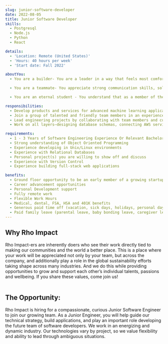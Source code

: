 ```yaml
---
slug: junior-software-developer
date: 2022-08-05
title: Junior Software Developer
skills:
  - Postgresql
  - Node.js
  - Python
  - React

details:
  - 'Location: Remote (United States)'
  - 'Hours: 40 hours per week'
  - 'Start date: Fall 2022'

aboutYou:
  - You are a builder- You are a leader in a way that feels most comfortable to you. You understand the importance of interconnected technology applications and services and maintain an intentional mindset to solutions.

  - You are a teammate- You appreciate strong communication skills, solving problems, and iterating to become better together. You understand that delivering the best solution to the customer requires teamwork and collaboration.

  - You are an eternal student - You understand that as a member of the development team you are a key part of its success. And to be successful you will not know all the answers. Most importantly you are curious and driven to look for alternative solutions. You never want to stop learning either. You enjoy experimenting and exploring ideas. Join us and help create an impactful future!

responsibilities:
  - Develop products and services for advanced machine learning applications in impactful and interesting problem spaces.
  - Join a group of talented and friendly team members in an experienced individual contributor role (mix of architecting / building / mentoring), with potential for future people and project management opportunities.
  - Lead engineering projects by collaborating with team members and customers, facilitating technology architecture decisions, driving forward work streams, and releasing high quality software.
  - Work on all layers—designing database schemas, connecting AWS services, building python services that leverage machine learning libraries, crafting frontend features.

requirements:
  - 1 - 3 Years of Software Engineering Experience Or Relevant Bachelors Degree
  - Strong understanding of Object Oriented Programming
  - Experience developing in Unix/Linux environments
  - Experience with Relational Databases
  - Personal project(s) you are willing to show off and discuss
  - Experience with Version Control
  - Experience building full-stack web applications

benefits:
  - Ground floor opportunity to be an early member of a growing startup
  - Career advancement opportunities
  - Personal Development support
  - Fully remote work
  - Flexible Work Hours
  - Medical, dental, FSA, HSA and 401K benefits
  - Generous paid time off (vacation, sick days, holidays, personal days, parental leave)
  - Paid family leave (parental leave, baby bonding leave, caregiver leave)
---
```


<h2 class="h4 font-playfair-display text-blue-500 mb-4"">Why Rho Impact</h2>
Rho Impact-ers are inherently doers who see their work directly tied to making our communities and the world a better place. This is a place where your work will be appreciated not only by your team, but across the company, and additionally play a role in the global sustainability efforts taking shape across many industries. And we do this while providing opportunities to grow and support each other’s individual talents, passions and wellbeing. If you share these values, come join us!

<br/>
<br/>

<h2 class="h4 font-playfair-display text-blue-500 mb-4"">The Opportunity:</h2>

Rho Impact is hiring for a compassionate, curious Junior Software Engineer to join our growing team. As a Junior Engineer, you will help guide our technical strategy, build applications, and play an important role developing the future team of software developers. We work in an energizing and dynamic industry. Our technologies vary by project, so we value flexibility and ability to lead through ambiguous situations.
